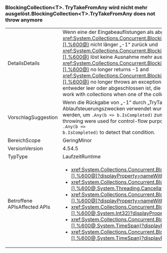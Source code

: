 ### <a name="blockingcollectionlttgttrytakefromany-does-not-throw-anymore"></a><span data-ttu-id="e6e26-101">BlockingCollection&lt;T&gt;. TryTakeFromAny wird nicht mehr ausgelöst.</span><span class="sxs-lookup"><span data-stu-id="e6e26-101">BlockingCollection&lt;T&gt;.TryTakeFromAny does not throw anymore</span></span>

|   |   |
|---|---|
|<span data-ttu-id="e6e26-102">Details</span><span class="sxs-lookup"><span data-stu-id="e6e26-102">Details</span></span>|<span data-ttu-id="e6e26-103">Wenn eine der Eingabeauflistungen als abgeschlossen markiert ist, gibt <xref:System.Collections.Concurrent.BlockingCollection%601.TryTakeFromAny(System.Collections.Concurrent.BlockingCollection{%600}[],%600@)> nicht länger „-1“ zurück und <xref:System.Collections.Concurrent.BlockingCollection%601.TakeFromAny(System.Collections.Concurrent.BlockingCollection{%600}[],%600@)> löst keine Ausnahme mehr aus.</span><span class="sxs-lookup"><span data-stu-id="e6e26-103">If one of the input collections is marked completed, <xref:System.Collections.Concurrent.BlockingCollection%601.TryTakeFromAny(System.Collections.Concurrent.BlockingCollection{%600}[],%600@)> no longer returns -1 and <xref:System.Collections.Concurrent.BlockingCollection%601.TakeFromAny(System.Collections.Concurrent.BlockingCollection{%600}[],%600@)> no longer throws an exception.</span></span> <span data-ttu-id="e6e26-104">Diese Änderung ermöglicht das Verwenden von Auflistungen, wenn eine der Auflistungen entweder leer oder abgeschlossen ist, die andere Auflistung aber weiterhin abrufbare Elemente enthält.</span><span class="sxs-lookup"><span data-stu-id="e6e26-104">This change makes it possible to work with collections when one of the collections is either empty or completed, but the other collection still has items that can be retrieved.</span></span>|
|<span data-ttu-id="e6e26-105">Vorschlag</span><span class="sxs-lookup"><span data-stu-id="e6e26-105">Suggestion</span></span>|<span data-ttu-id="e6e26-106">Wenn die Rückgabe von „-1“ durch „TryTakeFromAny“ oder das Auslösen einer Ausnahme durch „TakeFromAny“ für solche Situationen zu Ablaufsteuerungszwecken verwendet wurde, in denen eine blockierende Auflistung abgeschlossen wurde, sollte dieser Code jetzt geändert werden, um <code>.Any(b =&gt; b.IsCompleted)</code> zum Erkennen dieser Bedingung zu verwenden.</span><span class="sxs-lookup"><span data-stu-id="e6e26-106">If TryTakeFromAny returning -1 or TakeFromAny throwing were used for control-flow purposes in cases of a blocking collection being completed, such code should now be changed to use <code>.Any(b =&gt; b.IsCompleted)</code> to detect that condition.</span></span>|
|<span data-ttu-id="e6e26-107">Bereich</span><span class="sxs-lookup"><span data-stu-id="e6e26-107">Scope</span></span>|<span data-ttu-id="e6e26-108">Gering</span><span class="sxs-lookup"><span data-stu-id="e6e26-108">Minor</span></span>|
|<span data-ttu-id="e6e26-109">Version</span><span class="sxs-lookup"><span data-stu-id="e6e26-109">Version</span></span>|<span data-ttu-id="e6e26-110">4.5</span><span class="sxs-lookup"><span data-stu-id="e6e26-110">4.5</span></span>|
|<span data-ttu-id="e6e26-111">Typ</span><span class="sxs-lookup"><span data-stu-id="e6e26-111">Type</span></span>|<span data-ttu-id="e6e26-112">Laufzeit</span><span class="sxs-lookup"><span data-stu-id="e6e26-112">Runtime</span></span>|
|<span data-ttu-id="e6e26-113">Betroffene APIs</span><span class="sxs-lookup"><span data-stu-id="e6e26-113">Affected APIs</span></span>|<ul><li><xref:System.Collections.Concurrent.BlockingCollection%601.TakeFromAny(System.Collections.Concurrent.BlockingCollection{%600}[],%600@)?displayProperty=nameWithType></li><li><xref:System.Collections.Concurrent.BlockingCollection%601.TakeFromAny(System.Collections.Concurrent.BlockingCollection{%600}[],%600@,System.Threading.CancellationToken)?displayProperty=nameWithType></li><li><xref:System.Collections.Concurrent.BlockingCollection%601.TryTakeFromAny(System.Collections.Concurrent.BlockingCollection{%600}[],%600@)?displayProperty=nameWithType></li><li><xref:System.Collections.Concurrent.BlockingCollection%601.TryTakeFromAny(System.Collections.Concurrent.BlockingCollection{%600}[],%600@,System.Int32)?displayProperty=nameWithType></li><li><xref:System.Collections.Concurrent.BlockingCollection%601.TryTakeFromAny(System.Collections.Concurrent.BlockingCollection{%600}[],%600@,System.TimeSpan)?displayProperty=nameWithType></li><li><xref:System.Collections.Concurrent.BlockingCollection%601.TryTakeFromAny(System.Collections.Concurrent.BlockingCollection{%600}[],%600@,System.TimeSpan)?displayProperty=nameWithType></li></ul>|

